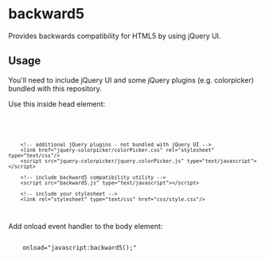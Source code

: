 # backward5

Provides backwards compatibility for HTML5 by using jQuery UI.

## Usage

You'll need to include jQuery UI and some jQuery plugins (e.g. colorpicker) bundled with this repository.

Use this inside head element:
<code>
        <!-- include jQuery UI -->
        <link href="jquery-ui/css/smoothness/jquery-ui-1.10.0.custom.css" rel="stylesheet"/>
        <script src="jquery-ui/js/jquery-1.9.0.js" type="text/javascript"></script>
        <script src="jquery-ui/js/jquery-ui-1.10.0.custom.js" type="text/javascript"></script>

        <!-- additional jQuery plugins - not bundled with jQuery UI -->
        <link href="jquery-colorpicker/colorPicker.css" rel="stylesheet" type="text/css"/>
        <script src="jquery-colorpicker/jquery.colorPicker.js" type="text/javascript"></script>

        <!-- include backward5 compatibility utility -->
        <script src="backward5.js" type="text/javascript"></script>

        <!-- include your stylesheet -->
        <link rel="stylesheet" type="text/css" href="css/style.css"/>
</code>

Add onload event handler to the body element:

<code>
    onload="javascript:backward5();"
</code>